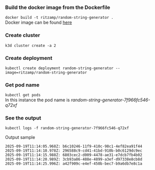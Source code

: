 ### Build the docker image from the Dockerfile
`docker build -t ritzamp/random-string-generator .`  
    Docker image can be found [here](/https://hub.docker.com/repository/docker/ritzamp/random-string-generator/general)   
  
### Create cluster  
`k3d cluster create -a 2`   

### Create deployment  
`kubectl create deployment random-string-generator --image=ritzamp/random-string-generator`  

### Get pod name  
`kubectl get pods`  
  In this instance the pod name is *random-string-generator-7f966fc546-q72xf*   
  
### See the output  
`kubectl logs -f random-string-generator-7f966fc546-q72xf`  

Output sample  
```
2025-09-19T11:14:05.968Z: b6c10246-11f9-410c-98c1-4ef82ea91f44
2025-09-19T11:14:10.978Z: 296588c9-cd41-41bd-910b-b0c6129dc9ec
2025-09-19T11:14:15.988Z: 6803cec2-d009-4478-ae31-e7dcb7fb4b02
2025-09-19T11:14:20.989Z: 3cb93a86-488e-4899-a3ef-d97338e8cb8d
2025-09-19T11:14:25.996Z: a42f909c-e4ef-450b-bec7-b9a6db7e8c1a
```


